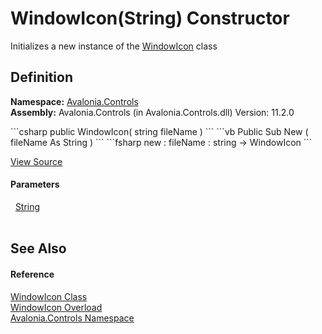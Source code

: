 # WindowIcon(String) Constructor


Initializes a new instance of the <a href="T_Avalonia_Controls_WindowIcon">WindowIcon</a> class



## Definition
**Namespace:** <a href="N_Avalonia_Controls">Avalonia.Controls</a>  
**Assembly:** Avalonia.Controls (in Avalonia.Controls.dll) Version: 11.2.0

<Tabs groupId="api-code-preview">
<TabItem value="csharp" label="C#">
```csharp
public WindowIcon(
	string fileName
)
```
</TabItem>
<TabItem value="vb" label="VB">
```vb
Public Sub New ( 
	fileName As String
)
```
</TabItem>
<TabItem value="fsharp" label="F#">
```fsharp
new : 
        fileName : string -> WindowIcon
```
</TabItem>
</Tabs>



<a href="https://github.com/AvaloniaUI/Avalonia/tree/master/src/Avalonia.Controls/WindowIcon.cs#L17" title="View the source code">View Source</a>



#### Parameters
<dl><dt>  <a href="https://learn.microsoft.com/dotnet/api/system.string" target="_blank" rel="noopener noreferrer">String</a></dt><dd> </dd></dl>

## See Also


#### Reference
<a href="T_Avalonia_Controls_WindowIcon">WindowIcon Class</a>  
<a href="Overload_Avalonia_Controls_WindowIcon__ctor">WindowIcon Overload</a>  
<a href="N_Avalonia_Controls">Avalonia.Controls Namespace</a>  
